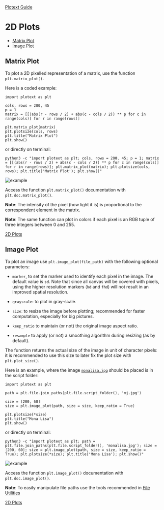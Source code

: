 [Plotext Guide](https://github.com/piccolomo/plotext#guide)

# 2D Plots

- [ Matrix Plot ](https://github.com/piccolomo/plotext/blob/master/readme/2d-plots.md#matrix-plot)
- [ Image Plot ](https://github.com/piccolomo/plotext/blob/master/readme/2d-plots.md#image-plot)



## Matrix Plot

To plot a 2D pixelled representation of a matrix, use the function `plt.matrix_plot()`.

Here is a coded example:

```
import plotext as plt

cols, rows = 200, 45
p = 1
matrix = [[(abs(r - rows / 2) + abs(c - cols / 2)) ** p for c in range(cols)] for r in range(rows)]

plt.matrix_plot(matrix)
plt.plotsize(cols, rows)
plt.title("Matrix Plot")
plt.show()
```
or directly on terminal:
```
python3 -c "import plotext as plt; cols, rows = 200, 45; p = 1; matrix = [[(abs(r - rows / 2) + abs(c - cols / 2)) ** p for c in range(cols)] for r in range(rows)]; plt.matrix_plot(matrix); plt.plotsize(cols, rows); plt.title('Matrix Plot'); plt.show()"
```
![example](https://raw.githubusercontent.com/piccolomo/plotext/master/images/matrix.png)

Access the function `plt.matrix_plot()` documentation with `plt.doc.matrix_plot()`.

**Note**: The intensity of the pixel (how light it is) is proportional to the correspondent element in the matrix. 

**Note**: The same function can plot in colors if each pixel is an RGB tuple of three integers between 0 and 255.

[ 2D Plots ](https://github.com/piccolomo/plotext/blob/master/readme/2d-plots.md#2d-plots)



## Image Plot

To plot an image use `plt.image_plot(file_path)` with the following optional parameters:

- `marker`, to set the marker used to identify each pixel in the image. The default value is `sd`. Note that since all canvas will be covered with pixels, using the higher resolution markers (`hd` and `fhd`) will not result in an improved spatial resolution.

- `grayscale`: to plot in gray-scale.

- `size`: to resize the image before plotting; recommended for faster computation, especially for big pictures.

- `keep_ratio` to maintain (or not) the original image aspect ratio.

- `resample` to apply (or not) a smoothing algorithm during resizing (as by default).

The function returns the actual size of the image in unit of character pixels: it is recommended to use this size to later fix the plot size with `plt.plot_size()`.

Here is an example, where the image [`monalisa.jpg`](https://raw.githubusercontent.com/piccolomo/plotext/master/images/monalisa.jpg) should be placed is in the script folder:

```
import plotext as plt

path = plt.file.join_paths(plt.file.script_folder(), 'mj.jpg')

size = [200, 60]
size = plt.image_plot(path, size = size, keep_ratio = True)

plt.plotsize(*size)
plt.title("Mona Lisa")
plt.show()
```
or directly on terminal:
```
python3 -c "import plotext as plt; path = plt.file.join_paths(plt.file.script_folder(), 'monalisa.jpg'); size = [200, 60]; size = plt.image_plot(path, size = size, keep_ratio = True); plt.plotsize(*size); plt.title('Mona Lisa'); plt.show()"
```

![example](https://raw.githubusercontent.com/piccolomo/plotext/master/images/image.png)

Access the function `plt.image_plot()` documentation with `plt.doc.image_plot()`.

**Note**: To easily manipulate file paths use the tools recommended in [File Utilities](https://github.com/piccolomo/plotext/blob/master/readme/file.md)

[ 2D Plots ](https://github.com/piccolomo/plotext/blob/master/readme/2d-plots.md#2d-plots)